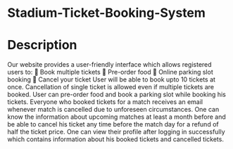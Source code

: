 # Stadium-Ticket-Booking-System
# Description
Our website provides a user-friendly interface which allows registered users to:
	Book multiple tickets
	Pre-order food 
	Online parking slot booking
	Cancel your ticket
User will be able to book upto 10 tickets at once. Cancellation of single ticket is allowed even if multiple tickets are booked. User can pre-order food and book a parking slot while booking his tickets. 
Everyone who booked tickets for a match receives an email whenever match is cancelled due to unforeseen circumstances. One can know the information about upcoming matches at least a month before and be able to cancel his ticket any time before the match day for a refund of half the ticket price.
One can view their profile after logging in successfully which contains information about his booked tickets and cancelled tickets.
